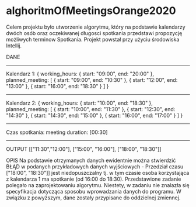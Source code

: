 # alghoritmOfMeetingsOrange2020
Celem projektu było utworzenie algorytmu, który na podstawie kalendarzy dwóch osób oraz oczekiwanej długosci spotkania przedstawi 
propozycję możliwych terminow Spotkania.
Projekt powstał przy użyciu środowiska Intellij.

DANE
*******************************
Kalendarz 1:
{
working_hours: {
start: "09:00",
end: "20:00"
},
planned_meeting: [
{
start: "09:00",
end: "10:30"
},
{
start: "12:00",
end: "13:00"
},
{
start: "16:00",
end: "18:30"
}
]
}
***********************
Kalendarz 2:
{
working_hours: {
start: "10:00",
end: "18:30"
},
planned_meeting: [
{
start: "10:00",
end: "11:30"
},
{
start: "12:30",
end: "14:30"
},
{
start: "14:30",
end: "15:00"
},
{
start: "16:00",
end: "17:00"
}
]
}
*********************************
Czas spotkania:
meeting duration: [00:30]
**********************************


OUTPUT
[["11:30","12:00"], ["15:00", "16:00"], ["18:00", "18:30"]]

OPIS
Na podstawie otrzymanych danych ewidentnie można stwierdzić BŁĄD w podanych przykładowych danych wyjściowych - Przedział czasu 
["18:00", "18:30"]] jest niedopuszczalny tj. w tym czasie osoba korzystająca z kalendarza 1 ma spotkanie (od 16:00 do 18:30).
Przedstawione zadanie polegało na zaprojektowaniu algorytmu. Niestety, w zadaniu nie znalazła się specyfikacja dotycząca sposobu wprowadzania danych do programu.
W związku z powyższym, dane zostały przypisane do oddzielnej zmiennej.


